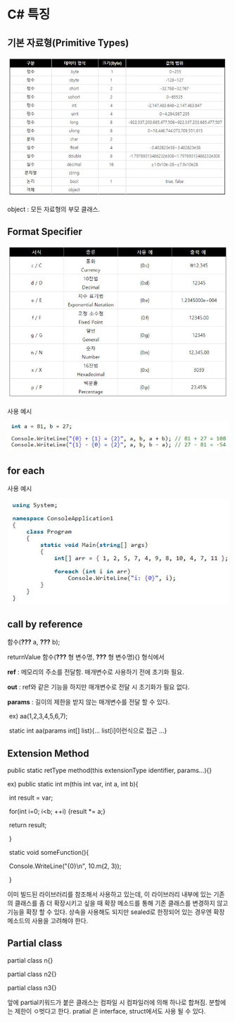 # C# 특징

## 기본 자료형(Primitive Types)

![](dataType.JPG)

object :  모든 자료형의 부모 클래스.

## Format Specifier

![](formatSpecifiers.JPG)

사용 예시

![](formatSpecifierEx.JPG)

## for each

사용 예시

![](forEach.jpg)

## call by reference

함수(**???** a, **???** b);

returnValue 함수(**???** 형 변수명, **???** 형 변수명){} 형식에서

**ref** : 메모리의 주소를 전달함. 매개변수로 사용하기 전에 초기화 필요.

**out** : ref와 같은 기능을 하지만 매개변수로 전달 시 초기화가 필요 없다.

**params** : 길이의 제한을 받지 않는 매개변수를 전달 할 수 있다.

​		ex) aa(1,2,3,4,5,6,7);

​		      static int aa(params int[] list){... list[i]이런식으로 접근 ...}

## Extension Method

public static retType method(this extensionType identifier, params...){}

ex) public static int m(this int var, int a, int b){

​		int result = var;

​		for(int i=0; i<b; ++i) {result *= a;}

​		return result;

​	}

​	static void someFunction(){

​		Console.WriteLine("{0}\n", 10.m(2, 3));

​	}

이미 빌드된 라이브러리를 참조해서 사용하고 있는데, 이 라이브러리 내부에 있는 기존의 클래스를 좀 더 확장시키고 싶을 때 확장 메소드를 통해 기존 클래스를 변경하지 않고 기능을 확장 할 수 있다. 상속을 사용해도 되지만 sealed로 한정되어 있는 경우엔 확장 메소드의 사용을 고려해야 한다.

## Partial class

partial class n{}

partial class n2{}

partial class n3{}

앞에 partial키워드가 붙은 클래스는 컴파일 시 컴파일러에 의해 하나로 합쳐짐. 분할에는 제한이 ㅇ벗다고 한다. pratial 은 interface, struct에서도 사용 될 수 있다.


